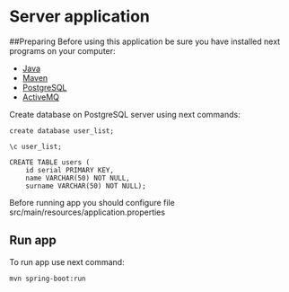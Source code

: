 # Server application
##Preparing
Before using this application be sure you have installed next programs on your computer:


* [Java](http://www.oracle.com/technetwork/java/javase/downloads/index.html)
* [Maven](https://maven.apache.org/)
* [PostgreSQL](https://www.postgresql.org)
* [ActiveMQ](https://activemq.apache.org)

Create database on PostgreSQL server using next commands:
````
create database user_list;
````
````
\c user_list;
````
````
CREATE TABLE users (
    id serial PRIMARY KEY, 
    name VARCHAR(50) NOT NULL, 
    surname VARCHAR(50) NOT NULL);
````


Before running app you should configure file src/main/resources/application.properties

## Run app
To run app use next command:
````
mvn spring-boot:run
````            
       
    
          